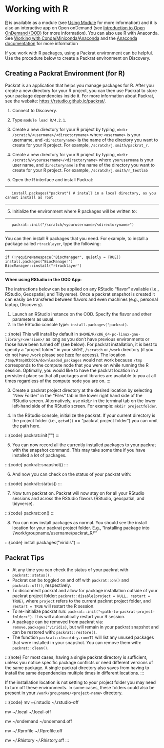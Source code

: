 
# Working with R

[R](https://www.r-project.org/) is available as a module (see [Using Module](../04_software/02_modules.md) for more information) and
it is also an interactive app on Open onDemand (see [Introduction to Open OnDemand (OOD)](../08_using-ood/01_introduction.md) for more information). You can also use R with Anaconda. See [Working with Conda/Miniconda/Anaconda](./04_conda.md) and the [Anaconda documentation](https://docs.anaconda.com/anaconda/packages/r-language-pkg-docs/) for more information

If you work with R packages, using a Packrat environment can be helpful. Use the procedure below to create a Packrat environment on Discovery.

## Creating a Packrat Environment (for R)

Packrat is an application that helps you manage packages for R. After you create a new directory for your R project, you can then use Packrat to store your package dependencies inside it. For more information about Packrat, see the website: <https://rstudio.github.io/packrat/>.

1. Connect to Discovery.
2. Type `module load R/4.2.1`.
3. Create a new directory for your R project by typing, `mkdir /scratch/<username>/<directoryname>` where `<username>` is your username, and `<directoryname>` is the name of the directory you want to create for your R project. For example, `/scratch/j.smith/packrat_r`.

3. Create a new directory for your R project by typing, `mkdir /scratch/<yourusername>/<directoryname>` where `yourusername` is your user name, and `directoryname` is the name of the directory you want to create for your R project. For example, `/scratch/j.smith/r_testlab`

4. Open the R interface and install Packrat:

---
```
   install.packages("packrat") # install in a local directory, as you cannot install as root
```
---

5. Initialize the environment where R packages will be written to:

---
```
   packrat::init("/scratch/<yourusername>/<directoryname>")
```
---

You can then install R packages that you need. For example, to install a package called `rtracklayer`, type the following:

---
```
if (!requireNamespace("BiocManager", quietly = TRUE))
install.packages("BiocManager")
BiocManager::install("rtracklayer")
```
---

**When using RStudio in the OOD App:**

The instructions below can be applied on any RStudio “flavor” available (i.e., RStudio, Geospatial, and Tidyverse). Once a packrat snapshot is created it can easily be transfered between flavors and even machines (e.g., personal laptop, Discovery).

1. Launch an RStudio instance on the OOD. Specify the flavor and other parameters as usual.
2. In the RStudio console type: `install.packages("packrat)`.

:::{note}
This will install by default in `$HOME/R/x86_64-pc-linux-gnu-library/<version>/` as long as you don’t have previous environments or those have been turned off (see below). For packrat installation, it is best to specify a “project folder” in your `$HOME`, `/scratch` or `/work` directory (if you do not have `/work` please see [here](https://rc-docs.northeastern.edu/en/latest/storage/discovery_storage.html) for access). The location `/tmp/Rtmp8CbQCA/downloaded_packages` would not work because `/tmp` corresponds to the compute node that you were on while running the R session. Optimally, you would like to have the packrat location in a persistent place so that all packages and libraries are available to you at all times regardless of the compute node you are on. 
:::

3. Create a packrat project directory at the desired location by selecting “New Folder” in the “Files” tab in the lower right hand side of the RStudio screen. Alternatively, use `mkdir` in the terminal tab on the lower left-hand side of the RStudio screen. For example: `mkdir projectfolder`.

4. In the RStudio console, initialize the packrat. If your current directory is the project folder (i.e., `getwd()` == “packrat project folder”) you can omit the path here.

:::{code}
packrat::init("<path-to-project-folder>")
:::

5. You can now record all the currently installed packages to your packrat with the snapshot command. This may take some time if you have installed a lot of packages.


:::{code}
packrat::snapshot()
:::

6. And now you can check on the status of your packrat with:

:::{code}
packrat::status()
:::

7. Now turn packrat on. Packrat will now stay on for all your RStudio sessions and across the RStudio flavors (RStudio, geospatial, and tidyverse).

:::{code}
packrat::on()
:::

8. You can now install packages as normal. You should see the install location for your packrat project folder. E.g., “Installing package into ‘/work/groupname/username/packrat_R/’”

:::{code}
install.packages("viridis")
:::

## Packrat Tips
- At any time you can check the status of your packrat with `packrat::status()`.
- Packrat can be toggled on and off with `packrat::on()` and `packrat::off()`, respectively.
- To disconnect packrat and allow for package installation outside of your packrat project folder: `packrat::disable(project = NULL, restart = TRUE)`, where `project` refers to the current packrat project folder, and `restart = TRUE` will restart the R session.
- To re-initialize packrat run: `packrat::init("<path-to-packrat-project-folder>")`. This will automatically restart your R session.
- A package can be removed from packrat via: `remove.packages("viridis)`, but will remain in your packrat snapshot and can be restored with: `packrat::restore()`.
- The function `packrat::clean(dry.run=T)` will list any unused packages that were installed in your snapshot. You can remove them with: `packrat::clean()`.

:::{note}
For most cases, having a single packrat directory is sufficient, unless you notice specific package conflicts or need different versions of the same package. A single packrat directory also saves from having to install the same dependencies multiple times in different locations.
:::

If the installation location is not setting to your project folder you may need to turn off these environments. In some cases, these folders could also be present in your `/work/groupname/<project-name>` directory.

:::{code}
mv ~/.rstudio ~/.rstudio-off

mv ~/.local ~/.local-off

mv ~/ondemand ~/ondemand.off

mv ~/.Rprofile ~/.Rprofile.off

mv ~/.Rhistory ~/.Rhistory.off
:::

